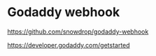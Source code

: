 # Godaddy webhook

https://github.com/snowdrop/godaddy-webhook

https://developer.godaddy.com/getstarted


